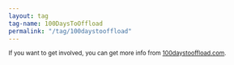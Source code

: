 ```yaml
---
layout: tag
tag-name: 100DaysToOffload
permalink: "/tag/100daystooffload"
---
```

<small>If you want to get involved, you can get more info from <a href="https://100daystooffload.com/">100daystooffload.com</a>.</small>